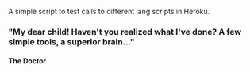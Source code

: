 A simple script to test calls to different lang scripts in Heroku.

### "My dear child! Haven't you realized what I've done? A few simple tools, a superior brain..."
#### The Doctor